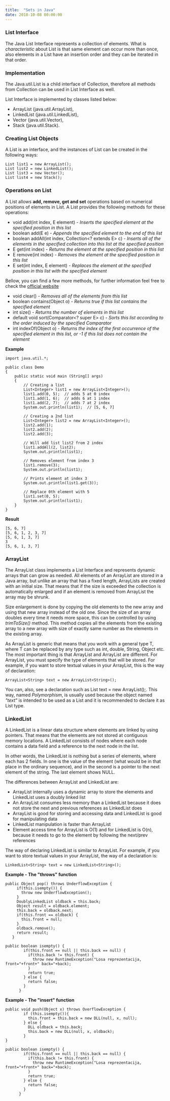 ```yaml
---
title:  "Sets in Java"
date: 2018-10-08 00:00:00
---
```


### <a href="#list-interface" name="list-interface"><i class="fa fa-link anchor" aria-hidden="true"></i></a> List Interface

The Java List Interface represents a collection of elements. What is *characteristic* about List is that same element can occur more than once, also elements in a List have an insertion order and they can be iterated in that order. 

### <a href="#implementation" name="implementation"><i class="fa fa-link anchor" aria-hidden="true"></i></a> Implementation

The Java.util.List is a child interface of Collection, therefore all methods from Collection can be used in List Interface as well.

List Interface is implemented by classes listed below:
* ArrayList (java.util.ArrayList),
* LinkedList (java.util.LinkedList),
* Vector (java.util.Vector),
* Stack (java.util.Stack).

### <a href="#creating-list-objects" name="creating-list-objects"><i class="fa fa-link anchor" aria-hidden="true"></i></a> Creating List Objects

A List is an interface, and the instances of List can be created in the following ways:

```
List list1 = new ArrayList();
List list2 = new LinkedList();
List list3 = new Vector(); 
List list4 = new Stack(); 
```

### <a href="#operations-on-list" name="operations-on-list"><i class="fa fa-link anchor" aria-hidden="true"></i></a> Operations on List

A List allows **add, remove, get and set** operations based on numerical positions of elements in List. A List provides the following methods for these operations:

* void add(int index, E element) - *Inserts the specified element at the specified position in this list*
* boolean	add(E e) - *Appends the specified element to the end of this list*
* boolean	addAll(int index, Collection<? extends E> c) - *Inserts all of the elements in the specified collection into this list at the specified position*
* E	get(int index) - *Returns the element at the specified position in this list*
* E	remove(int index) - *Removes the element at the specified position in this list*
* E	set(int index, E element) - *Replaces the element at the specified position in this list with the specified element*

Bellow, you can find a few more methods, for further information feel free to check the <a href="https://docs.oracle.com/javase/9/docs/api/java/util/List.html">official website</a>
* void	clear() - *Removes all of the elements from this list*
* boolean	contains(Object o) - *Returns true if this list contains the specified element*
* int	size() - *Returns the number of elements in this list*
* default void	sort(Comparator<? super E> c) - *Sorts this list according to the order induced by the specified Comparator*
* int	indexOf(Object o) - *Returns the index of the first occurrence of the specified element in this list, or -1 if this list does not contain the element*

**Example**
```
import java.util.*; 
  
public class Demo 
{ 
    public static void main (String[] args) 
    { 
        // Creating a list 
        List<Integer> list1 = new ArrayList<Integer>(); 
        list1.add(0, 5);  // adds 5 at 0 index 
        list1.add(1, 6);  // adds 6 at 1 index
        list1.add(2, 7);  // adds 7 at 2 index
        System.out.println(list1);  // [5, 6, 7] 
  
        // Creating a 2nd list
        List<Integer> list2 = new ArrayList<Integer>(); 
        list2.add(1); 
        list2.add(2); 
        list2.add(3); 
  
        // Will add list list2 from 2 index 
        list1.addAll(2, list2); 
        System.out.println(list1); 
  
        // Removes element from index 3 
        list1.remove(3);      
        System.out.println(list1); 
  
        // Prints element at index 3 
        System.out.println(list1.get(3)); 
  
        // Replace 0th element with 5 
        list1.set(0, 5);    
        System.out.println(list1);  
    } 
}
```
**Result**
```
[5, 6, 7]
[5, 6, 1, 2, 3, 7]
[5, 6, 1, 3, 7]
3
[5, 6, 1, 3, 7]
```

### <a href="#arrayList" name="arrayList"><i class="fa fa-link anchor" aria-hidden="true"></i></a> ArrayList

The ArrayList class implements a List Interface and represents dynamic arrays that can grow as needed. All elements of an ArrayList are stored in a Java array, but unlike an array that has a fixed length, ArrayLists are created with an initial size. That means that if the size is exceeded the collection is automatically enlarged and if an element is removed from ArrayList the array may be shrunk.

Size enlargement is done by copying the old elements to the new array and using that new array instead of the old one. Since the size of an array doubles every time it needs more space, this can be controlled by using *trimToSize()* method. This method copies all the elements from the existing array to a new array with size of exactly same number as the elements in the existing array.

As ArrayList is generic that means that you work with a general type T, where T can be replaced by any type such as int, double, String, Object etc. The most important thing is that ArrayList and ArrayList<T> are different. For ArrayList, you must specify the type of elements that will be stored. For example, if you want to store textual values in your ArrayList, this is the way of declaration:
```
ArrayList<String> text = new ArrayList<String>();
```

You can, also, see a declaration such as List<String> text = new ArrayList<String>();. This way, named *Polymorphism*, is usually used because the object named *"text"* is intended to be used as a List and it is recommended to declare it as List<String> type.
 
### <a href="#linkedList" name="linkedList"><i class="fa fa-link anchor" aria-hidden="true"></i></a> LinkedList

A LinkedList is a linear data structure where elements are linked by using pointers. That means that the elements are not stored at contiguous memory locations. A LinkedList consists of nodes where each node contains a data field and a reference to the next node in the list.

In other words, the LinkedList is nothing but a series of elements, where each has 2 fields. In one is the value of the element (what would be in that place in the ordinary sequence), and in the second is a pointer to the next element of the string. The last element shows NULL.

The differences between ArrayList and LinkedList are:
* ArrayList internally uses a dynamic array to store the elements and LinkedList uses a doubly linked list
* An ArrayList consumes less memory than a LinkedList because it does not store the next and previous references as LinkedList does
* ArrayList is good for storing and accessing data and LinkedList is good for manipulating data
* LinkedList manipulation is faster than ArrayList
* Element access time for ArrayList is O(1) and for LinkedList is O(n), because it needs to go to the element by following the next/prev references

The way of declaring LinkedList is similar to ArrayList. For example, if you want to store textual values in your ArrayList, the way of a declaration is:
```
LinkedList<String> text = new LinkedList<String>();
```

**Example - The "throws" function**
```
public Object pop() throws UnderflowException {
     if(this.isempty()) {
       throw new UnderflowException();
     }
     DoublyLinkedList oldback = this.back;
     Object result = oldback.element;
     this.back = oldback.next;
     if(this.front == oldback) {
       this.front = null;
     }
     oldback.remove();
     return result;
   }

public boolean isempty() {
        if(this.front == null || this.back == null) {
          if(this.back != this.front) {
            throw new RuntimeException("Losa reprezentacija, front="+front+" back="+back);
          }
          return true;
        } else {
          return false;
        }
      }
```
**Example - The "insert" function**
```
public void push(Object x) throws OverflowException {
        if (this.isempty()){
          this.front = this.back = new DLL(null, x, null);
        } else {
          DLL oldback = this.back;
          this.back = new DLL(null, x, oldback);
        }
}

public boolean isempty() {
        if(this.front == null || this.back == null) {
          if(this.back != this.front) {
            throw new RuntimeException("Losa reprezentacija, front="+front+" back="+back);
          }
          return true;
        } else {
          return false;
        }
      }
```
